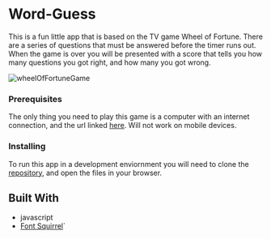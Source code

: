 # Word-Guess

This is a fun little app that is based on the TV game Wheel of Fortune. There are a series of questions that must be answered before the timer runs out. When the game is over you will be presented with a score that tells you how many questions you got right, and how many you got wrong.

![wheelOfFortuneGame](wheelFortune.gif)

### Prerequisites

The only thing you need to play this game is a computer with an internet connection, and the url linked [here](https://fleerless.github.io/Word-Guess/). Will not work on mobile devices.

### Installing 

To run this app in a development enviornment you will need to clone the [repository](https://github.com/Fleerless/Word-Guess), and open the files in your browser.

## Built With
 
 * javascript
 * [Font Squirrel](https://www.fontsquirrel.com/tools/webfont-generator)`